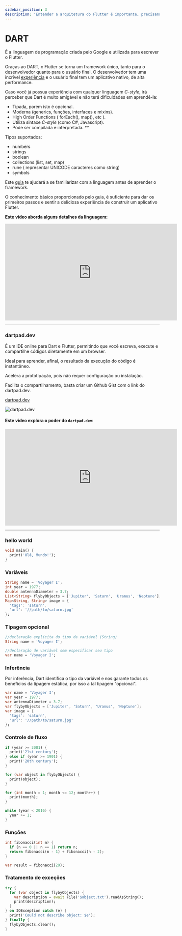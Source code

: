 ```yaml
---
sidebar_position: 3
description: 'Entender a arquitetura do Flutter é importante, precisamos entender toda a "anatomia" dos nossos aplicativos.'
---
```


# DART

É a linguagem de programação criada pelo Google e utilizada para escrever o Flutter.

Graças ao DART, o Flutter se torna um framework único, tanto para o desenvolvedor quanto para o usuário final. O desenvolvedor tem uma incrível [experiência](5-developer-experience.md) e o usuário final tem um aplicativo nativo, de alta performance.

Caso você já possua experiência com qualquer linguagem _C-style_, irá perceber que Dart é muito amigável e não terá dificuldades em aprendê-la:

- Tipada, porém isto é opcional.
- Moderna (generics\, funções, interfaces e mixins).
- High Order Functions ( forEach(), map(), etc ).
- Utiliza sintaxe _C-style_ (como C#, Javascript).
- Pode ser compilada e interpretada. _\*\*_

Tipos suportados:

- numbers
- strings
- boolean
- collections (list, set, map)
- rune ( representar UNICODE caracteres como string)
- symbols

Este [guia](https://dart.dev/guides/language/language-tour) te ajudará a se familiarizar com a linguagem antes de aprender o framework. 

O conhecimento básico proporcionado pelo guia, é suficiente para dar os primeiros passos e sentir a deliciosa experiência de construir um aplicativo Flutter.

**Este vídeo aborda alguns detalhes da linguagem:**

<div class="video-container">
<iframe width="560" height="315" src="https://www.youtube.com/embed/nh0h4eBM0SE" title="YouTube video player" frameborder="0" allow="accelerometer; autoplay; clipboard-write; encrypted-media; gyroscope; picture-in-picture" allowfullscreen></iframe>
</div>

---

### dartpad.dev

É um IDE online para Dart e Flutter, permitindo que você escreva, execute e compartilhe códigos diretamente em um browser. 

Ideal para aprender, afinal, o resultado da execução do código é instantâneo.

Acelera a prototipação, pois não requer configuração ou instalação.

Facilita o compartilhamento, basta criar um Github Gist com o link do dartpad.dev.

[dartpad.dev](http://dartpad.dev/)

![dartpad.dev](/img/dartpad.dev.png)

#### Este vídeo explora o poder do `dartpad.dev`:

<div class="video-container">
<iframe width="560" height="315" src="https://www.youtube.com/embed/rgI3CgvTpu8" title="YouTube video player" frameborder="0" allow="accelerometer; autoplay; clipboard-write; encrypted-media; gyroscope; picture-in-picture" allowfullscreen></iframe>
</div>

---

### hello world

```dart
void main() {
  print('Olá, Mundo!');
}
```

### Variáveis

```dart
String name = 'Voyager I';
int year = 1977;
double antennaDiameter = 3.7;
List<String> flybyObjects = ['Jupiter', 'Saturn', 'Uranus', 'Neptune'];
Map<String, String> image = {
  'tags': 'saturn',
  'url': '//path/to/saturn.jpg'
};
```

### Tipagem opcional

```dart
//declaração explícita do tipo da variável (String)
String name = 'Voyager I';

//declaração de variável sem especificar seu tipo
var name = 'Voyager I';
```

### Inferência

Por inferência, Dart identifica o tipo da variável e nos garante todos os benefícios da tipagem estática, por isso a tal tipagem "opcional".

```dart
var name = 'Voyager I';
var year = 1977;
var antennaDiameter = 3.7;
var flybyObjects = ['Jupiter', 'Saturn', 'Uranus', 'Neptune'];
var image = {
  'tags': 'saturn',
  'url': '//path/to/saturn.jpg'
};
```

### Controle de fluxo

```dart
if (year >= 2001) {
  print('21st century');
} else if (year >= 1901) {
  print('20th century');
}

for (var object in flybyObjects) {
  print(object);
}

for (int month = 1; month <= 12; month++) {
  print(month);
}

while (year < 2016) {
  year += 1;
}
```

### Funções

```dart
int fibonacci(int n) {
  if (n == 0 || n == 1) return n;
  return fibonacci(n - 1) + fibonacci(n - 2);
}

var result = fibonacci(20);
```

### Tratamento de exceções

```dart
try {
  for (var object in flybyObjects) {
    var description = await File('$object.txt').readAsString();
    print(description);
  }
} on IOException catch (e) {
  print('Could not describe object: $e');
} finally {
  flybyObjects.clear();
}
```

